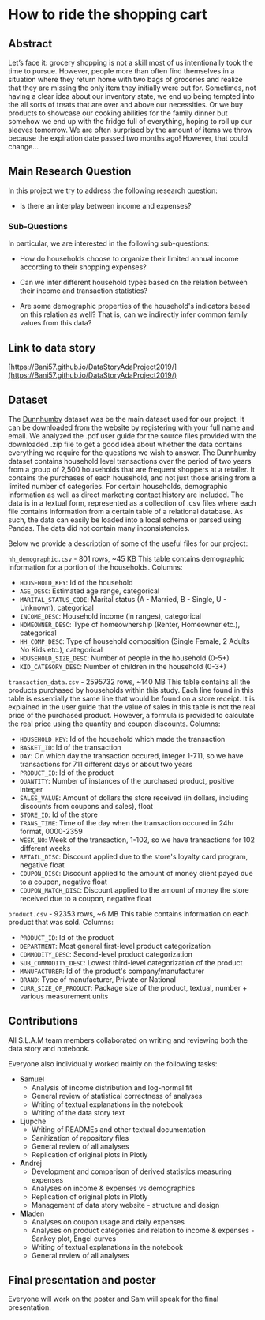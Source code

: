 # How to ride the shopping cart

## Abstract

Let’s face it: grocery shopping is not a skill most of us intentionally took the time to pursue. However, people more than often find themselves in a situation where they return home with two bags of groceries and realize that they are missing the only item they initially were out for. Sometimes, not having a clear idea about our inventory state, we end up being tempted into the all sorts of treats that are over and above our necessities. Or we buy products to showcase our cooking abilities for the family dinner but somehow we end up with the fridge full of everything, hoping to roll up our sleeves tomorrow. We are often surprised by the amount of items we throw because the expiration date passed two months ago! However, that could change...

## Main Research Question

In this project we try to address the following research question:

- Is there an interplay between income and expenses?

### Sub-Questions

In particular, we are interested in the following sub-questions:

- How do households choose to organize their limited annual income according to their shopping expenses?

- Can we infer different household types based on the relation between their income and transaction statistics?

- Are some demographic properties of the household's indicators based on this relation as well? That is, can we indirectly infer common family values from this data? 

## Link to data story

[https://Bani57.github.io/DataStoryAdaProject2019/](https://Bani57.github.io/DataStoryAdaProject2019/)

## Dataset

The [Dunnhumby](https://www.dunnhumby.com/careers/engineering/sourcefiles) dataset was be the main dataset used for our project. It can be downloaded from the website by registering with your full name and email. We analyzed the .pdf user guide for the source files provided with the downloaded .zip file to get a good idea about whether the data contains everything we require for the questions we wish to answer.
The Dunnhumby dataset contains household level transactions over the period of two years from a group of 2,500 households that are frequent shoppers at a retailer. It contains the purchases of each household, and not just those arising from a limited number of categories. For certain households, demographic information as well as direct marketing contact history are included.
The data is in a textual form, represented as a collection of .csv files where each file contains information from a certain table of a relational database. As such, the data can easily be loaded into a local schema or parsed using Pandas. The data did not contain many inconsistencies.

Below we provide a description of some of the useful files for our project:

`hh_demographic.csv` - 801 rows, ~45 KB
This table contains demographic information for a portion of the households.
Columns:
 - `HOUSEHOLD_KEY`: Id of the household
 - `AGE_DESC`: Estimated age range, categorical
 - `MARITAL_STATUS_CODE`: Marital status (A - Married, B - Single, U - Unknown), categorical
 - `INCOME_DESC`: Household income (in ranges), categorical
 - `HOMEOWNER_DESC`: Type of homeownership (Renter, Homeowner etc.), categorical
 - `HH_COMP_DESC`: Type of household composition (Single Female, 2 Adults No Kids etc.), categorical
 - `HOUSEHOLD_SIZE_DESC`: Number of people in the household (0-5+)
 - `KID_CATEGORY_DESC`: Number of children in the household (0-3+)

`transaction_data.csv` - 2595732 rows, ~140 MB
This table contains all the products purchased by households within this study. Each line found in this table is essentially the same line that would be found on a store receipt. It is explained in the user guide that the value of sales in this table is not the real price of the purchased product. However, a formula is provided to calculate the real price using the quantity and coupon discounts.
Columns:
 - `HOUSEHOLD_KEY`: Id of the household which made the transaction
 - `BASKET_ID`: Id of the transaction
 - `DAY`: On which day the transaction occured, integer 1-711, so we have transactions for 711 different days or about two years
 - `PRODUCT_ID`: Id of the product
 - `QUANTITY`: Number of instances of the purchased product, positive integer
 - `SALES_VALUE`: Amount of dollars the store received (in dollars, including discounts from coupons and sales), float
 - `STORE_ID`: Id of the store
 - `TRANS_TIME`: Time of the day when the transaction occured in 24hr format, 0000-2359 
 - `WEEK_NO`: Week of the transaction, 1-102, so we have transactions for 102 different weeks
 - `RETAIL_DISC`: Discount applied due to the store's loyalty card program, negative float
 - `COUPON_DISC`: Discount applied to the amount of money client payed due to a coupon, negative float
 - `COUPON_MATCH_DISC`: Discount applied to the amount of money the store received due to a coupon, negative float

`product.csv` - 92353 rows, ~6 MB
This table contains information on each product that was sold.
Columns: 
- `PRODUCT_ID`: Id of the product
- `DEPARTMENT`: Most general first-level product categorization
- `COMMODITY_DESC`: Second-level product categorization
- `SUB_COMMODITY_DESC`: Lowest third-level categorization of the product
- `MANUFACTURER`: Id of the product's company/manufacturer
- `BRAND`: Type of manufacturer, Private or National
- `CURR_SIZE_OF_PRODUCT`: Package size of the product, textual, number + various measurement units

## Contributions

All S.L.A.M team members collaborated on writing and reviewing both the data story and notebook.

Everyone also individually worked mainly on the following tasks:
- **S**amuel
	- Analysis of income distribution and log-normal fit
	- General review of statistical correctness of analyses
	- Writing of textual explanations in the notebook
	- Writing of the data story text
- **L**jupche
	- Writing of READMEs and other textual documentation
	- Sanitization of repository files
	- General review of all analyses
	- Replication of original plots in Plotly
- **A**ndrej
	- Development and comparison of derived statistics measuring expenses
	- Analyses on income & expenses vs demographics
	- Replication of original plots in Plotly
	- Management of data story website - structure and design
- **M**laden
	- Analyses on coupon usage and daily expenses
	- Analyses on product categories and relation to income & expenses - Sankey plot, Engel curves
	- Writing of textual explanations in the notebook
	- General review of all analyses

## Final presentation and poster

Everyone will work on the poster and Sam will speak for the final presentation.
